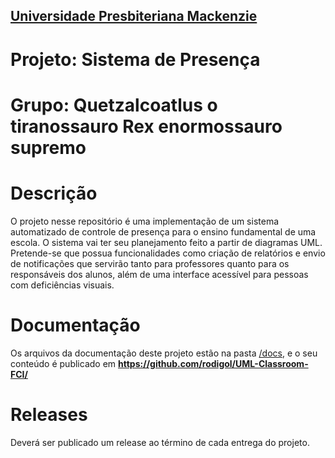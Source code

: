 <h2><a href= "https://www.mackenzie.br">Universidade Presbiteriana Mackenzie</a></h2>

# Projeto: Sistema de Presença

# Grupo: Quetzalcoatlus o tiranossauro Rex enormossauro supremo

# Descrição

O projeto nesse repositório é uma implementação de um sistema automatizado de controle de presença para o ensino fundamental de uma escola. O sistema vai ter seu planejamento feito a partir de diagramas UML. Pretende-se que possua funcionalidades como criação de relatórios e envio de notificações que servirão tanto para professores quanto para os responsáveis dos alunos, além de uma interface acessível para pessoas com deficiências visuais.

# Documentação

Os arquivos da documentação deste projeto estão na pasta [/docs](/docs), e o seu conteúdo é publicado em **https://github.com/rodigol/UML-Classroom-FCI/**



# Releases

Deverá ser publicado um release ao término de cada entrega do projeto.
